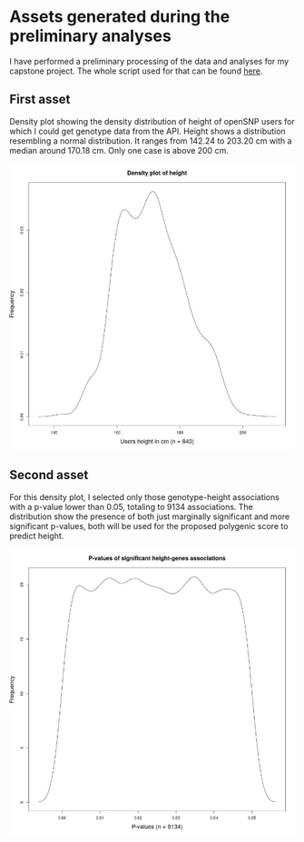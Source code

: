 # Assets generated during the preliminary analyses

I have performed a preliminary processing of the data and analyses for my capstone project. The whole script used for that can be found [here](https://github.com/dtortosa/capstone_project/blob/f4b446cda1417e4c871ad62baf4865bedb6ced77/scripts/assets_script_v1.R).


## First asset

Density plot showing the density distribution of height of openSNP users for which I could get genotype data from the API. Height shows a distribution resembling a normal distribution. It ranges from 142.24 to 203.20 cm with a median around 170.18 cm. Only one case is above 200 cm.

![](/results/prelim_results/height_density_plot.jpeg)


## Second asset

For this density plot, I selected only those genotype-height associations with a p-value lower than 0.05, totaling to 9134 associations. The distribution show the presence of both just marginally significant and more significant p-values, both will be used for the proposed polygenic score to predict height.

![](/results/prelim_results/signi_results_density_plot.jpeg)
